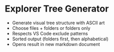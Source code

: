 # Explorer Tree Generator

- Generate visual tree structure with ASCII art
- Choose files + folders or folders only
- Respects VS Code exclude patterns
- Sorted output (folders first, then alphabetical)
- Opens result in new markdown document

